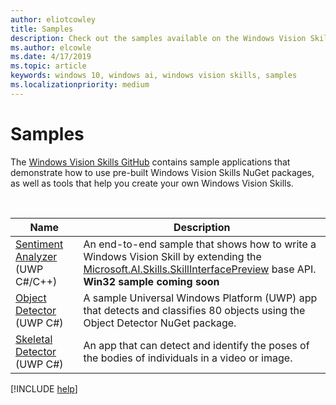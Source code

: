 ```yaml
---
author: eliotcowley
title: Samples
description: Check out the samples available on the Windows Vision Skills GitHub repository.
ms.author: elcowle
ms.date: 4/17/2019
ms.topic: article
keywords: windows 10, windows ai, windows vision skills, samples
ms.localizationpriority: medium
---
```


# Samples

The [Windows Vision Skills GitHub](https://github.com/Microsoft/WindowsVisionSkillsPreview/tree/master/samples) contains sample applications that demonstrate how to use pre-built Windows Vision Skills NuGet packages, as well as tools that help you create your own Windows Vision Skills.

<br/>

| Name | Description |
|------|-------------|
| [Sentiment Analyzer](https://github.com/Microsoft/WindowsVisionSkillsPreview/tree/master/samples/SentimentAnalyzerCustomSkill) (UWP C#/C++) | An end-to-end sample that shows how to write a Windows Vision Skill by extending the [Microsoft.AI.Skills.SkillInterfacePreview](https://docs.microsoft.com/dotnet/api/microsoft.ai.skills.skillinterfacepreview) base API. **Win32 sample coming soon** |
| [Object Detector](https://github.com/Microsoft/WindowsVisionSkillsPreview/tree/master/samples/ObjectDetectorSample) (UWP C#) | A sample Universal Windows Platform (UWP) app that detects and classifies 80 objects using the Object Detector NuGet package. |
| [Skeletal Detector](https://github.com/Microsoft/WindowsVisionSkillsPreview/tree/master/samples/SkeletalDetectorSample) (UWP C#) | An app that can detect and identify the poses of the bodies of individuals in a video or image. |

[!INCLUDE [help](../includes/get-help-vision.md)]
